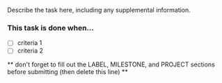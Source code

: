 Describe the task here, including any supplemental information.

### This task is done when...
 - [ ] criteria 1
 - [ ] criteria 2
 
 ** don't forget to fill out the LABEL, MILESTONE, and PROJECT sections before submitting (then delete this line) **
